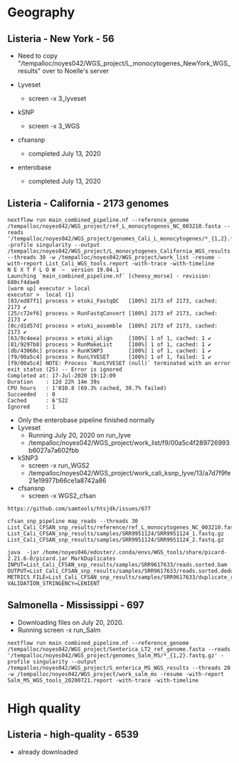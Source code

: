 




# Geography

## Listeria - New York - 56

* Need to copy "/tempalloc/noyes042/WGS_project/L_monocytogenes_NewYork_WGS_results" over to Noelle's server

* Lyveset
  * screen -x 3_lyveset
* kSNP
  * screen -x 3_WGS
* cfsansnp
  * completed July 13, 2020
* enterobase
  * completed July 13, 2020

## Listeria - California - 2173 genomes

```
nextflow run main_combined_pipeline.nf --reference_genome /tempalloc/noyes042/WGS_project/ref_L_monocytogenes_NC_003210.fasta --reads '/tempalloc/noyes042/WGS_project/genomes_Cali_L_monocytogenes/*_{1,2}.fastq.gz' -profile singularity --output /tempalloc/noyes042/WGS_project/L_monocytogenes_California_WGS_results --threads 30 -w /tempalloc/noyes042/WGS_project/work_list -resume -with-report List_Cali_WGS_tools.report -with-trace -with-timeline
N E X T F L O W  ~  version 19.04.1
Launching `main_combined_pipeline.nf` [cheesy_morse] - revision: 680cf4dae0
[warm up] executor > local
executor >  local (1)
[03/ed87f1] process > etoki_FastqQC   [100%] 2173 of 2173, cached: 2173 ✔
[25/c72ef6] process > RunFastqConvert [100%] 2173 of 2173, cached: 2173 ✔
[0c/d1d57d] process > etoki_assemble  [100%] 2173 of 2173, cached: 2173 ✔
[63/9c4eea] process > etoki_align     [100%] 1 of 1, cached: 1 ✔
[81/9297b8] process > RunMakeList     [100%] 1 of 1, cached: 1 ✔
[db/43060c] process > RunKSNP3        [100%] 1 of 1, cached: 1 ✔
[f9/00a5c4] process > RunLYVESET      [100%] 1 of 1, failed: 1 ✔
[f9/00a5c4] NOTE: Process `RunLYVESET (null)` terminated with an error exit status (25) -- Error is ignored
Completed at: 17-Jul-2020 19:12:09
Duration    : 12d 22h 14m 39s
CPU hours   : 1'010.8 (69.3% cached, 30.7% failed)
Succeeded   : 0
Cached      : 6'522
Ignored     : 1
```

* Only the enterobase pipeline finished normally
* Lyveset
  * Running July 20, 2020 on run_lyve
  * /tempalloc/noyes042/WGS_project/work_list/f9/00a5c4f289726993b6027a7a602fbb
* kSNP3
  * screen -x run_WGS2
  * /tempalloc/noyes042/WGS_project/work_cali_ksnp_lyve/13/a7d7f9fe21e19977b66ce1a8742a86
* cfsansnp
  * screen -x WGS2_cfsan
 
 
 ```
https://github.com/samtools/htsjdk/issues/677

cfsan_snp_pipeline map_reads --threads 30 List_Cali_CFSAN_snp_results/reference/ref_L_monocytogenes_NC_003210.fasta List_Cali_CFSAN_snp_results/samples/SRR9951124/SRR9951124_1.fastq.gz List_Cali_CFSAN_snp_results/samples/SRR9951124/SRR9951124_2.fastq.gz

java  -jar /home/noyes046/edoster/.conda/envs/WGS_tools/share/picard-2.21.6-0/picard.jar MarkDuplicates INPUT=List_Cali_CFSAN_snp_results/samples/SRR9617633/reads.sorted.bam OUTPUT=List_Cali_CFSAN_snp_results/samples/SRR9617633/reads.sorted.deduped.bam METRICS_FILE=List_Cali_CFSAN_snp_results/samples/SRR9617633/duplicate_reads_metrics.txt VALIDATION_STRINGENCY=LENIENT
 
 ```
  
  
## Salmonella - Mississippi - 697
  
* Downloading files on July 20, 2020.
* Running screen -x run_Salm
```
nextflow run main_combined_pipeline.nf --reference_genome /tempalloc/noyes042/WGS_project/Senterica_LT2_ref_genome.fasta --reads '/tempalloc/noyes042/WGS_project/genomes_Salm_MS/*_{1,2}.fastq.gz' -profile singularity --output /tempalloc/noyes042/WGS_project/S_enterica_MS_WGS_results --threads 20 -w /tempalloc/noyes042/WGS_project/work_salm_ms -resume -with-report Salm_MS_WGS_tools_20200721.report -with-trace -with-timeline
```

# High quality

## Listeria - high-quality - 6539
* already downloaded 
